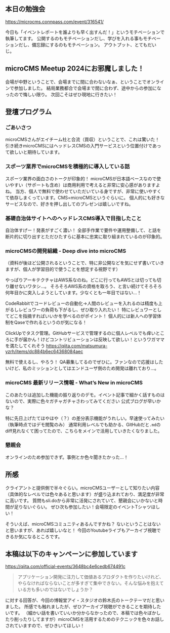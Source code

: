 
## 本日の勉強会
https://microcms.connpass.com/event/316541/

今日も「イベントレポートを誰よりも早く出すんだ！」というモチベーションで執筆してます。
公開するのもモチベーションだし、学びを入れる事もモチベーションだし、備忘録にするのもモチベーション。
アウトプット、とてもだいじ。

## microCMS Meetup 2024にお邪魔しました！
会場が中野ということで、会場までに間に合わないなぁ、ということでオンラインで参加しました。
結局業務都合で会場まで間に合わず、途中からの参加になったので悔しい限り。
次回こそはぜひ現地に行きたい！

## 登壇プログラム
### ごあいさつ
microCMSさんがエイチーム社と合流（買収）ということで、これは驚いた！
引き続きmicroCMSにはヘッドレスCMSの入門サービスという位置付けであって欲しいと期待しています。

### スポーツ業界でmicroCMSを積極的に導入している話	
スポーツ業界の面白さのトークが印象的！
microCMSが日本語ベースなので使いやすい（サポートも含め）は商用利用で考えると非常に安心感がありますよね。
当方、個人で無料で使わせていただいている身ですが、非常に使いやすくて依存しまくっています。CMS=microCMSというぐらいに。
個人的にも好きなサービスなので、好きを押し出してのプレゼンは嬉しいですね。

### 基礎自治体サイトへのヘッドレスCMS導入で目指したこと	
自治体すげー！発表がすごく濃い！
全部手作業で要件や運用整備して、と話を断片的に切り出すとただひたすらに基本に忠実に取り組まれているのが印象的。

### microCMSの開発組織 - Deep dive into microCMS
（資料が後ほど公開されるということで、特に非公開などを気にせず書いていきますが、個人が学習目的で使うことを想定する視野です）

やっぱりアーキテクチャはAWS系なのね。どこに行ってもAWSとは切っても切り離せないワタシ…。
そろそろAWS系の資格を取ろう、と言い続けてそろそろ何年目かに突入しようとしています。少なくとも一年目ではない…！

CodeRabbitでコードレビューの自動化→人間のレビューを入れるのは精度も上がるしレビュワーの負荷も下がるし、ぜひ取り入れたい！
特にレビュワーとしてどこを指摘すればいいかを学べるのがポイント！
個人的には新人への学習体制をQaseで作れるというのが気になる！

ClickUpでタスク管理。GitHubサービスで管理するのに個人レベルでも痒いところに手が届かん！けどコントリビューションは反映して欲しい！というワガママを満たしてくれそう
https://qiita.com/matsumura-yzrh/items/dc884b6ec64368084aec

無料で使えるし、やろう！
QA募集してるのでぜひに。ファンなので応援はしたいけど、私のミッションとしてはエンドユーザ側のため開発は離れており…。

### microCMS 最新リリース情報 - What’s New in microCMS	
このあたりは追加した機能の振り返りのデモ。イベント記事で細かく話すものはないので、実際に色々ガチャガチャさわってみてください
公式ブログが早いかな？

特に先日上げたてほやほや（？）の差分表示機能がうれしい。早速使ってみたい（執筆時点ではデモ閲覧のみ）
通常利用レベルでも助かる、GitHubだと`.md`のdiff見れなくて困ってたので、こちらをメインで活用していきたくなりました。

### 懇親会
オンラインのため参加できず。事例とか色々聞きたかった…！

## 所感
クライアントと提供側で半々ぐらい。microCMSユーザーとして知りたい内容（具体的なレベルでは色々あると思います）が盛り込まれており、満足度が非常に高いです。
質問もsli.doから非常に活発にされていて、懇親会にいかないと時間が足りないぐらい。
ぜひ次も参加したい！会場限定のイベントTシャツほしい！

そういえば、microCMSコミュニティあるんですかね？
ないということはないと思いますが、あれば嬉しいなと！
今回のYoutubeライブもアーカイブ視聴できるか気になるところです。

## 本稿は以下のキャンペーンに参加しています
https://qiita.com/official-events/3648bc4e6cedb674491c

> アプリケーション開発に注力して価値あるプロダクトを作りたいけれど、やらなければならないことが多すぎて集中できない。そんな悩みを抱えている方も多いのではないでしょうか？

に対する回答が、今回の博報堂アイ・スタジオの鈴木氏のトークテーマだと思いました。
所感でも触れましたが、ぜひアーカイブ視聴ができることを期待したいです。
（細かい話を書いていいか分からなかったので、本稿では色々ぼかしたり削ったりしてますが）microCMSを活用するためのテクニックを色々お話しされていますので、ぜひきいてほしい！
